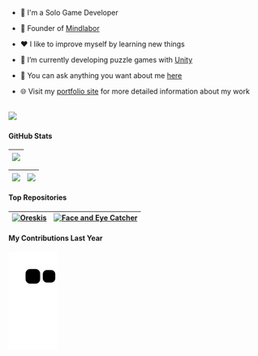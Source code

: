 - 🏫 I'm a Solo Game Developer

- 🧠 Founder of [Mindlabor](https://mindlabor.dev/)
  
- ❤️ I like to improve myself by learning new things

- 🌱 I’m currently developing puzzle games with [Unity](https://unity.com/)

- 💬 You can ask anything you want about me [here](https://github.com/chisenoa/chisenoa/issues)

- 🌐 Visit my [portfolio site](https://chisenoa.github.io) for more detailed information about my work

<br/>

<img width="60%" src="https://i.hizliresim.com/BKuzRL.png">

#### GitHub Stats

| <img align="center" src="https://github-readme-streak-stats.herokuapp.com?user=chisenoa&theme=dark&hide_border=true&border_radius=0&background=00000000&card_width=827"/> |
| ------------- |

| <img align = "center" src="https://github-readme-stats.vercel.app/api?username=chisenoa&show_icons=true&count_private=true&theme=dark&hide_border=true&bg_color=0D1117"> | <img align = "center" src="https://github-readme-stats.vercel.app/api/top-langs/?username=chisenoa&langs_count=10&layout=compact&theme=dark&hide_border=true&bg_color=0D1117&card_width=333"> |
| ------------- | ------------- |

#### Top Repositories

| <a href = "https://github.com/chisenoa/oreskis" target = "_blank"><img title = "Oreskis" src = "https://github-readme-stats.vercel.app/api/pin/?username=chisenoa&repo=oreskis&theme=dark&hide_border=true&bg_color=0D1117"></a> | <a href = "https://github.com/chisenoa/face_and_eye_catcher" target = "_blank"><img title = "Face and Eye Catcher" src = "https://github-readme-stats.vercel.app/api/pin/?username=chisenoa&repo=face_and_eye_catcher&theme=dark&hide_border=true&bg_color=0D1117"></a> |
| ------------- | ------------- |

#### My Contributions Last Year
![Snake](https://github.com/chisenoa/chisenoa/blob/output/github-contribution-grid-snake.svg)
